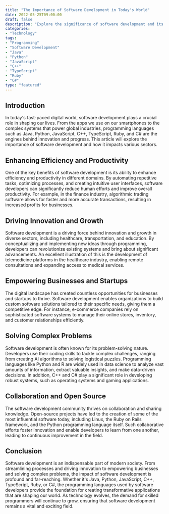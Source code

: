 ```yaml
--- 
title: "The Importance of Software Development in Today's World" 
date: 2022-05-25T09:00:00 
draft: false 
description: "Explore the significance of software development and its impact on various industries." 
categories: 
- "Technology" 
tags: 
- "Programming" 
- "Software Development" 
- "Java" 
- "Python" 
- "JavaScript" 
- "C++" 
- "TypeScript" 
- "Ruby" 
- "C#" 
type: "featured" 
--- 
```


## Introduction

In today's fast-paced digital world, software development plays a crucial role in shaping our lives. From the apps we use on our smartphones to the complex systems that power global industries, programming languages such as Java, Python, JavaScript, C++, TypeScript, Ruby, and C# are the engines behind innovation and progress. This article will explore the importance of software development and how it impacts various sectors.

## Enhancing Efficiency and Productivity

One of the key benefits of software development is its ability to enhance efficiency and productivity in different domains. By automating repetitive tasks, optimizing processes, and creating intuitive user interfaces, software developers can significantly reduce human efforts and improve overall productivity. For example, in the finance industry, algorithmic trading software allows for faster and more accurate transactions, resulting in increased profits for businesses.

## Driving Innovation and Growth

Software development is a driving force behind innovation and growth in diverse sectors, including healthcare, transportation, and education. By conceptualizing and implementing new ideas through programming, developers can revolutionize existing systems and bring about significant advancements. An excellent illustration of this is the development of telemedicine platforms in the healthcare industry, enabling remote consultations and expanding access to medical services.

## Empowering Businesses and Startups

The digital landscape has created countless opportunities for businesses and startups to thrive. Software development enables organizations to build custom software solutions tailored to their specific needs, giving them a competitive edge. For instance, e-commerce companies rely on sophisticated software systems to manage their online stores, inventory, and customer relationships efficiently.

## Solving Complex Problems

Software development is often known for its problem-solving nature. Developers use their coding skills to tackle complex challenges, ranging from creating AI algorithms to solving logistical puzzles. Programming languages like Python and R are widely used in data science to analyze vast amounts of information, extract valuable insights, and make data-driven decisions. In addition, C++ and C# play a significant role in developing robust systems, such as operating systems and gaming applications.

## Collaboration and Open Source

The software development community thrives on collaboration and sharing knowledge. Open-source projects have led to the creation of some of the most influential software today, including Linux, the Ruby on Rails framework, and the Python programming language itself. Such collaborative efforts foster innovation and enable developers to learn from one another, leading to continuous improvement in the field.

## Conclusion

Software development is an indispensable part of modern society. From streamlining processes and driving innovation to empowering businesses and solving complex problems, the impact of software development is profound and far-reaching. Whether it's Java, Python, JavaScript, C++, TypeScript, Ruby, or C#, the programming languages used by software developers provide the foundation for creating transformative applications that are shaping our world. As technology evolves, the demand for skilled programmers will continue to grow, ensuring that software development remains a vital and exciting field.
